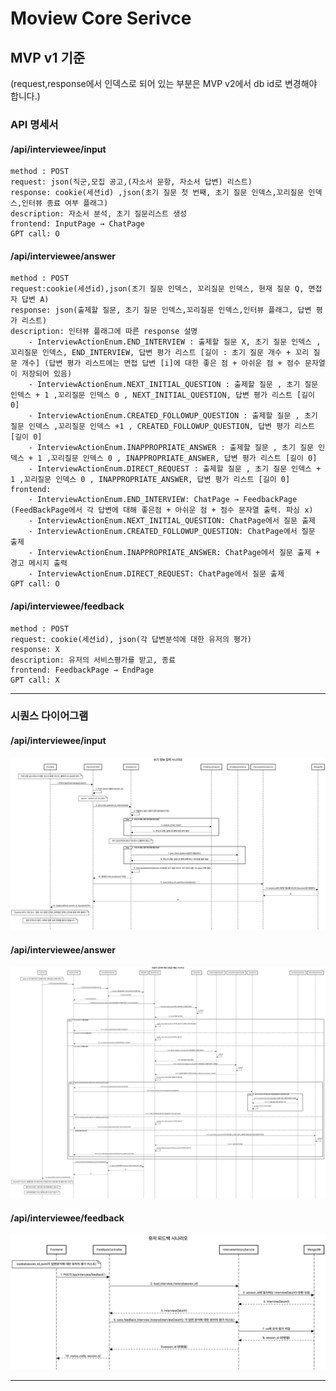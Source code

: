 # Moview Core Serivce

## MVP v1 기준

(request,response에서 인덱스로 되어 있는 부분은 MVP v2에서 db id로 변경해야 합니다.)

### API 명세서

#### /api/interviewee/input

```
method : POST
request: json(직군,모집 공고,(자소서 문항, 자소서 답변) 리스트)
response: cookie(세션id) ,json(초기 질문 첫 번째, 초기 질문 인덱스,꼬리질문 인덱스,인터뷰 종료 여부 플래그)
description: 자소서 분석, 초기 질문리스트 생성
frontend: InputPage → ChatPage
GPT call: O
```

#### /api/interviewee/answer

```
method : POST
request:cookie(세션id),json(초기 질문 인덱스, 꼬리질문 인덱스, 현재 질문 Q, 면접자 답변 A)
response: json(출제할 질문, 초기 질문 인덱스,꼬리질문 인덱스,인터뷰 플래그, 답변 평가 리스트) 
description: 인터뷰 플래그에 따른 response 설명
    - InterviewActionEnum.END_INTERVIEW : 출제할 질문 X, 초기 질문 인덱스 ,꼬리질문 인덱스, END_INTERVIEW, 답변 평가 리스트 [길이 : 초기 질문 개수 + 꼬리 질문 개수] (답변 평가 리스트에는 면접 답변 [i]에 대한 좋은 점 + 아쉬운 점 + 점수 문자열이 저장되어 있음)
    - InterviewActionEnum.NEXT_INITIAL_QUESTION : 출제할 질문 , 초기 질문 인덱스 + 1 ,꼬리질문 인덱스 0 , NEXT_INITIAL_QUESTION, 답변 평가 리스트 [길이 0]
    - InterviewActionEnum.CREATED_FOLLOWUP_QUESTION : 출제할 질문 , 초기 질문 인덱스 ,꼬리질문 인덱스 +1 , CREATED_FOLLOWUP_QUESTION, 답변 평가 리스트 [길이 0]
    - InterviewActionEnum.INAPPROPRIATE_ANSWER : 출제할 질문 , 초기 질문 인덱스 + 1 ,꼬리질문 인덱스 0 , INAPPROPRIATE_ANSWER, 답변 평가 리스트 [길이 0]
    - InterviewActionEnum.DIRECT_REQUEST : 출제할 질문 , 초기 질문 인덱스 + 1 ,꼬리질문 인덱스 0 , INAPPROPRIATE_ANSWER, 답변 평가 리스트 [길이 0]
frontend:
    - InterviewActionEnum.END_INTERVIEW: ChatPage → FeedbackPage (FeedBackPage에서 각 답변에 대해 좋은점 + 아쉬운 점 + 점수 문자열 출력. 파싱 x)
    - InterviewActionEnum.NEXT_INITIAL_QUESTION: ChatPage에서 질문 출제
    - InterviewActionEnum.CREATED_FOLLOWUP_QUESTION: ChatPage에서 질문 출제
    - InterviewActionEnum.INAPPROPRIATE_ANSWER: ChatPage에서 질문 출제 + 경고 메시지 출력
    - InterviewActionEnum.DIRECT_REQUEST: ChatPage에서 질문 출제
GPT call: O
```

#### /api/interviewee/feedback

```
method : POST
request: cookie(세션id), json(각 답변분석에 대한 유저의 평가)
response: X
description: 유저의 서비스평가를 받고, 종료
frontend: FeedbackPage → EndPage 
GPT call: X
```

***

### 시퀀스 다이어그램

#### /api/interviewee/input

![interviewee_input](resources/interviewee_input.png)

#### /api/interviewee/answer

![interviewee_answer](resources/interviewee_answer.png)

#### /api/interviewee/feedback

![interviwee_feedback](resources/interviewee_feedback.png)
***